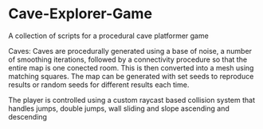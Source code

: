 # Cave-Explorer-Game
A collection of scripts for a procedural cave platformer game

Caves:
Caves are procedurally generated using a base of noise, a number of smoothing iterations, followed by a connectivity procedure so that the
entire map is one conected room.
This is then converted into a mesh using matching squares.
The map can be generated with set seeds to reproduce results or random seeds for different results each time.

The player is controlled using a custom raycast based collision system that handles jumps, double jumps, wall sliding and slope ascending
and descending
